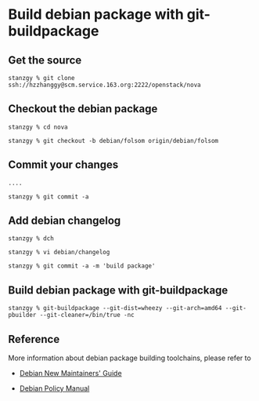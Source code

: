 # Build debian package with git-buildpackage

## Get the source

    stanzgy % git clone ssh://hzzhanggy@scm.service.163.org:2222/openstack/nova

## Checkout the debian package

    stanzgy % cd nova

    stanzgy % git checkout -b debian/folsom origin/debian/folsom

## Commit your changes

    ....

    stanzgy % git commit -a

## Add debian changelog

    stanzgy % dch

    stanzgy % vi debian/changelog

    stanzgy % git commit -a -m 'build package'

## Build debian package with git-buildpackage

    stanzgy % git-buildpackage --git-dist=wheezy --git-arch=amd64 --git-pbuilder --git-cleaner=/bin/true -nc

## Reference

More information about debian package building toolchains, please refer to

* [Debian New Maintainers' Guide](http://www.debian.org/doc/manuals/maint-guide/)

* [Debian Policy Manual](http://www.debian.org/doc/debian-policy/)
